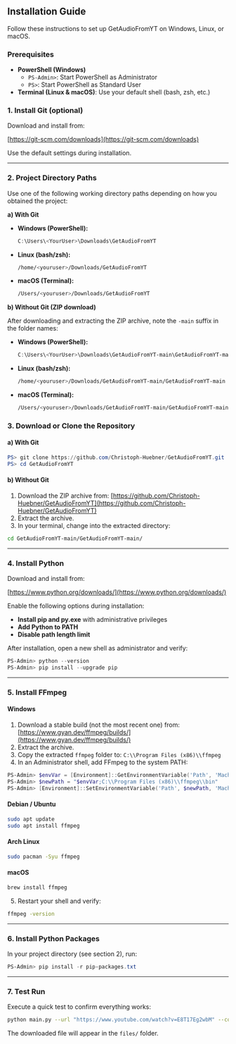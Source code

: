 ## Installation Guide

Follow these instructions to set up GetAudioFromYT on Windows, Linux, or macOS.

### Prerequisites

- **PowerShell (Windows)**
  - `PS-Admin>`: Start PowerShell as Administrator
  - `PS>`: Start PowerShell as Standard User
- **Terminal (Linux & macOS)**: Use your default shell (bash, zsh, etc.)

### 1. Install Git (optional)

Download and install from:

[https://git-scm.com/downloads](https://git-scm.com/downloads)

Use the default settings during installation.

---

### 2. Project Directory Paths

Use one of the following working directory paths depending on how you obtained the project:

**a) With Git**

- **Windows (PowerShell):**
  ```powershell
  C:\Users\<YourUser>\Downloads\GetAudioFromYT
  ```
- **Linux (bash/zsh):**
  ```bash
  /home/<youruser>/Downloads/GetAudioFromYT
  ```
- **macOS (Terminal):**
  ```bash
  /Users/<youruser>/Downloads/GetAudioFromYT
  ```

**b) Without Git (ZIP download)**

After downloading and extracting the ZIP archive, note the `-main` suffix in the folder names:

- **Windows (PowerShell):**
  ```powershell
  C:\Users\<YourUser>\Downloads\GetAudioFromYT-main\GetAudioFromYT-main
  ```
- **Linux (bash/zsh):**
  ```bash
  /home/<youruser>/Downloads/GetAudioFromYT-main/GetAudioFromYT-main
  ```
- **macOS (Terminal):**
  ```bash
  /Users/<youruser>/Downloads/GetAudioFromYT-main/GetAudioFromYT-main
  ```

### 3. Download or Clone the Repository

#### a) With Git

```powershell
PS> git clone https://github.com/Christoph-Huebner/GetAudioFromYT.git
PS> cd GetAudioFromYT
```

#### b) Without Git

1. Download the ZIP archive from: [https://github.com/Christoph-Huebner/GetAudioFromYT](https://github.com/Christoph-Huebner/GetAudioFromYT)
2. Extract the archive.
3. In your terminal, change into the extracted directory:

```bash
cd GetAudioFromYT-main/GetAudioFromYT-main/
```

---

### 4. Install Python

Download and install from:

[https://www.python.org/downloads/](https://www.python.org/downloads/)

Enable the following options during installation:

- **Install pip and py.exe** with administrative privileges
- **Add Python to PATH**
- **Disable path length limit**

After installation, open a new shell as administrator and verify:

```powershell
PS-Admin> python --version
PS-Admin> pip install --upgrade pip
```

---

### 5. Install FFmpeg

#### Windows

1. Download a stable build (not the most recent one) from: [https://www.gyan.dev/ffmpeg/builds/](https://www.gyan.dev/ffmpeg/builds/)
2. Extract the archive.
3. Copy the extracted `ffmpeg` folder to: `C:\\Program Files (x86)\\ffmpeg`
4. In an Administrator shell, add FFmpeg to the system PATH:

```powershell
PS-Admin> $envVar = [Environment]::GetEnvironmentVariable('Path', 'Machine')
PS-Admin> $newPath = "$envVar;C:\\Program Files (x86)\\ffmpeg\\bin"
PS-Admin> [Environment]::SetEnvironmentVariable('Path', $newPath, 'Machine')
```

#### Debian / Ubuntu

```bash
sudo apt update
sudo apt install ffmpeg
```

#### Arch Linux

```bash
sudo pacman -Syu ffmpeg
```

#### macOS

```bash
brew install ffmpeg
```

5. Restart your shell and verify:

```bash
ffmpeg -version
```

---

### 6. Install Python Packages

In your project directory (see section 2), run:

```powershell
PS-Admin> pip install -r pip-packages.txt
```

---

### 7. Test Run

Execute a quick test to confirm everything works:

```bash
python main.py --url "https://www.youtube.com/watch?v=E8T17Eg2wbM" --convert --format mp3
```

The downloaded file will appear in the `files/` folder.
